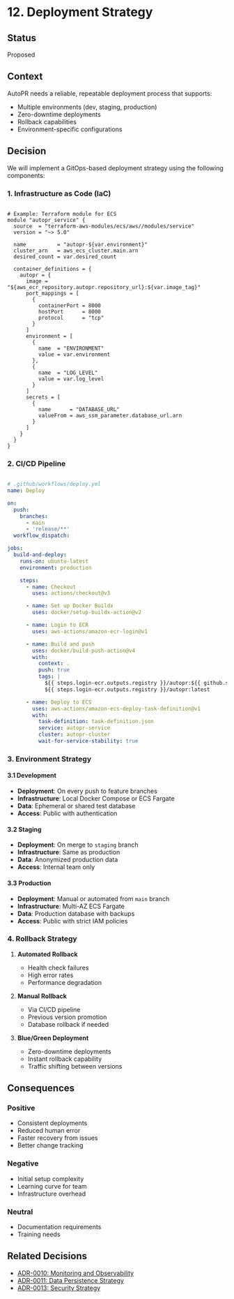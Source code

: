 # 12. Deployment Strategy

## Status

Proposed

## Context

AutoPR needs a reliable, repeatable deployment process that supports:

- Multiple environments (dev, staging, production)
- Zero-downtime deployments
- Rollback capabilities
- Environment-specific configurations

## Decision

We will implement a GitOps-based deployment strategy using the following components:

### 1. Infrastructure as Code (IaC)

```hcl

# Example: Terraform module for ECS
module "autopr_service" {
  source  = "terraform-aws-modules/ecs/aws//modules/service"
  version = "~> 5.0"

  name          = "autopr-${var.environment}"
  cluster_arn   = aws_ecs_cluster.main.arn
  desired_count = var.desired_count

  container_definitions = {
    autopr = {
      image = "${aws_ecr_repository.autopr.repository_url}:${var.image_tag}"
      port_mappings = [
        {
          containerPort = 8000
          hostPort      = 8000
          protocol      = "tcp"
        }
      ]
      environment = [
        {
          name  = "ENVIRONMENT"
          value = var.environment
        },
        {
          name  = "LOG_LEVEL"
          value = var.log_level
        }
      ]
      secrets = [
        {
          name      = "DATABASE_URL"
          valueFrom = aws_ssm_parameter.database_url.arn
        }
      ]
    }
  }
}
```

### 2. CI/CD Pipeline

```yaml

# .github/workflows/deploy.yml
name: Deploy

on:
  push:
    branches:
      - main
      - 'release/**'
  workflow_dispatch:

jobs:
  build-and-deploy:
    runs-on: ubuntu-latest
    environment: production

    steps:
      - name: Checkout
        uses: actions/checkout@v3

      - name: Set up Docker Buildx
        uses: docker/setup-buildx-action@v2

      - name: Login to ECR
        uses: aws-actions/amazon-ecr-login@v1

      - name: Build and push
        uses: docker/build-push-action@v4
        with:
          context: .
          push: true
          tags: |
            ${{ steps.login-ecr.outputs.registry }}/autopr:${{ github.sha }}
            ${{ steps.login-ecr.outputs.registry }}/autopr:latest

      - name: Deploy to ECS
        uses: aws-actions/amazon-ecs-deploy-task-definition@v1
        with:
          task-definition: task-definition.json
          service: autopr-service
          cluster: autopr-cluster
          wait-for-service-stability: true
```

### 3. Environment Strategy

#### 3.1 Development

- **Deployment**: On every push to feature branches
- **Infrastructure**: Local Docker Compose or ECS Fargate
- **Data**: Ephemeral or shared test database
- **Access**: Public with authentication

#### 3.2 Staging

- **Deployment**: On merge to `staging` branch
- **Infrastructure**: Same as production
- **Data**: Anonymized production data
- **Access**: Internal team only

#### 3.3 Production

- **Deployment**: Manual or automated from `main` branch
- **Infrastructure**: Multi-AZ ECS Fargate
- **Data**: Production database with backups
- **Access**: Public with strict IAM policies

### 4. Rollback Strategy

1. **Automated Rollback**
    - Health check failures
    - High error rates
    - Performance degradation

1. **Manual Rollback**
    - Via CI/CD pipeline
    - Previous version promotion
    - Database rollback if needed

1. **Blue/Green Deployment**
    - Zero-downtime deployments
    - Instant rollback capability
    - Traffic shifting between versions

## Consequences

### Positive

- Consistent deployments
- Reduced human error
- Faster recovery from issues
- Better change tracking

### Negative

- Initial setup complexity
- Learning curve for team
- Infrastructure overhead

### Neutral

- Documentation requirements
- Training needs

## Related Decisions

- [ADR-0010: Monitoring and Observability](0010-monitoring-observability.md)
- [ADR-0011: Data Persistence Strategy](0011-data-persistence-strategy.md)
- [ADR-0013: Security Strategy](0013-security-strategy.md)
